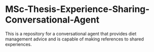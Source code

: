 # MSc-Thesis-Experience-Sharing-Conversational-Agent
This is a repository for a conversational agent that provides diet management advice and is capable of making references to shared experiences.
